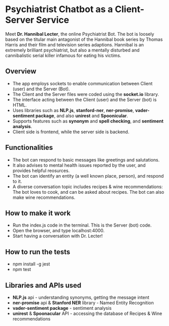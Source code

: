# Psychiatrist Chatbot as a Client-Server Service

Meet **Dr. Hannibal Lecter**, the online Psychiatrist Bot.
The bot is loosely based on the titular main antagonist of the Hannibal book series by Thomas Harris and their film and television series adaptions.
Hannibal is an extremely brilliant psychiatrist, but also a mentally disturbed and cannibalistic serial killer infamous for eating his victims.

## Overview
- The app employs sockets to enable communication between Client (user) and the Server (Bot).
- The Client and the Server files were coded using the **socket.io** library.
- The interface acting between the Client (user) and the Server (bot) is HTML.
- Uses libraries such as **NLP.js**, **stanford-ner**, **ner-promise**, **vader-sentiment package**, and also **unirest** and **Spoonicular**.
- Supports features such as **synonym** and **spell checking**, and **sentiment analysis**. 
- Client side is frontend, while the server side is backend.

## Functionalities
- The bot can respond to basic messages like greetings and salutations.
- It also advises to mental health issues reported by the user, and provides helpful reosurces.
- The bot can identify an entity (a well known place, person), and respond to it.
- A diverse conversation topic includes recipes & wine recommendations: The bot loves to cook, and can be asked about recipes. The bot can also make wine recommendations.

## How to make it work
- Run the index.js code in the terminal. This is the Server (bot) code.
- Open the browser, and type localhost:4000.
- Start having a conversation with Dr. Lecter!

## How to run the tests
- npm install -g jest
- npm test 

## Libraries and APIs used
- **NLP.js** api - understanding synonyms, getting the message intent
- **ner-promise** api & **Stanford NER** library - Named Entity Recognition
- **vader-sentiment package** - sentiment analysis
- **unirest** & **Spoonacular** API - accessing the database of Recipes & Wine recommendations

